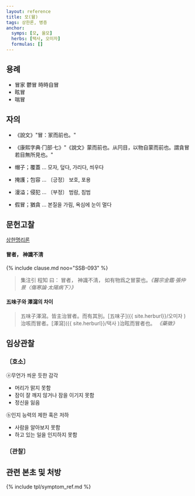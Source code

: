 ```yaml
---
layout: reference
title: 모(冒)
tags: 상한론, 병증
anchor:
  symps: [모, 울모]
  herbs: [택사, 오미자]
  formulas: []
---
```



## 용례

* 冒家 鬱冒 時時自冒
* 眩冒
* 喘冒

## 자의

* 《說文》"冒：冡而前也。"
* 《康熙字典·冂部·七》"《說文》蒙而前也。从冃目，以物自蒙而前也。謂貪冒若目無所見也。"

* 帽子；覆蓋 ... 모자, 덮다, 가리다, 씌우다
* 掩護；包容 ... 〔긍정〕 보호, 포용
* 漫溢；侵犯 ... 〔부정〕 범람, 침범
* 假冒；猶貪 ... 본질을 가림, 욕심에 눈이 멀다


## 문헌고찰

[상한명리론]({{site.baseurl}}/reference/Books/Etc/상한명리론#울모)

#### 冒者， 神識不淸

{% include clause.md noo="SSB-093" %}
> 集注引 程知 曰： 冒者， 神識不淸， 如有物爲之冒蒙也。_《醫宗金鑑‧張仲景〈傷寒論‧太陽病下〉》_

#### 五味子와 澤瀉의 차이

> 五味子澤瀉。皆主治冒者。而有其別。[五味子]({{ site.herburl}}/오미자 )治咳而冒者。[澤瀉]({{ site.herburl}}/택사 )治眩而冒者也。 _《藥徵》_


## 임상관찰

### 〔호소〕

ⓐ무언가 씌운 듯한 감각
* 머리가 맑지 못함
* 잠이 잘 깨지 않거나 잠을 이기지 못함
* 정신을 잃음

ⓑ인지 능력의 제한 혹은 저하
* 사람을 알아보지 못함
* 하고 있는 일을 인지하지 못함

### 〔관찰〕




## 관련 본초 및 처방


{% include tpl/symptom_ref.md %}
